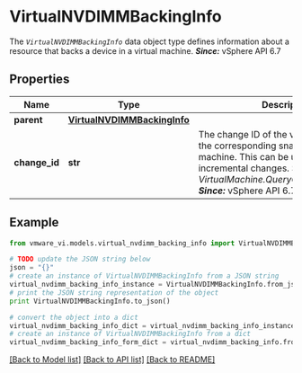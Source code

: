 # VirtualNVDIMMBackingInfo

The <code>*VirtualNVDIMMBackingInfo*</code> data object type defines information about a resource that backs a device in a virtual machine.  ***Since:*** vSphere API 6.7 

## Properties
Name | Type | Description | Notes
------------ | ------------- | ------------- | -------------
**parent** | [**VirtualNVDIMMBackingInfo**](VirtualNVDIMMBackingInfo.md) |  | [optional] 
**change_id** | **str** | The change ID of the virtual NVDIMM for the corresponding snapshot of virtual machine.  This can be used to track incremental changes. See *VirtualMachine.QueryChangedDiskAreas*.  ***Since:*** vSphere API 6.7  | [optional] 

## Example

```python
from vmware_vi.models.virtual_nvdimm_backing_info import VirtualNVDIMMBackingInfo

# TODO update the JSON string below
json = "{}"
# create an instance of VirtualNVDIMMBackingInfo from a JSON string
virtual_nvdimm_backing_info_instance = VirtualNVDIMMBackingInfo.from_json(json)
# print the JSON string representation of the object
print VirtualNVDIMMBackingInfo.to_json()

# convert the object into a dict
virtual_nvdimm_backing_info_dict = virtual_nvdimm_backing_info_instance.to_dict()
# create an instance of VirtualNVDIMMBackingInfo from a dict
virtual_nvdimm_backing_info_form_dict = virtual_nvdimm_backing_info.from_dict(virtual_nvdimm_backing_info_dict)
```
[[Back to Model list]](../README.md#documentation-for-models) [[Back to API list]](../README.md#documentation-for-api-endpoints) [[Back to README]](../README.md)


